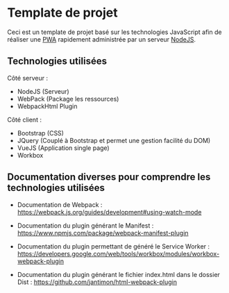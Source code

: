 # Template de projet

Ceci est un template de projet basé sur les technologies JavaScript afin de réaliser une <a href="https://developer.mozilla.org/fr/docs/Web/Progressive_web_apps">PWA</a> rapidement administrée par un serveur <a href="https://nodejs.org/fr/docs/guides/getting-started-guide/">NodeJS</a>.


## Technologies utilisées

Côté serveur : 

- NodeJS (Serveur)
- WebPack (Package les ressources)
- WebpackHtml Plugin

Côté client :

- Bootstrap (CSS)
- JQuery (Couplé à Bootstrap et permet une gestion facilité du DOM)
- VueJS (Application single page)
- Workbox

## Documentation diverses pour comprendre les technologies utilisées

- Documentation de Webpack : https://webpack.js.org/guides/development#using-watch-mode

- Documentation du plugin générant le Manifest : https://www.npmjs.com/package/webpack-manifest-plugin

- Documentation du plugin permettant de généré le Service Worker : https://developers.google.com/web/tools/workbox/modules/workbox-webpack-plugin

- Documentation du plugin générant le fichier index.html dans le dossier Dist : https://github.com/jantimon/html-webpack-plugin